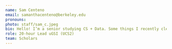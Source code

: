 ```yaml
---
name: Sam Centeno
email: samanthacenteno@berkeley.edu
pronouns: 
photo: staff/sam_c.jpeg
bio: Hello! I’m a senior studying CS + Data. Some things I recently cleared my google calendar for -- brunch, a red-eye flight to LA and a Berkeley Bowl grocery run. I’m so excited to know everyone and work with scholars again :))
role: 20-hour Lead uGSI (UCS2)
team: Scholars
---
```


